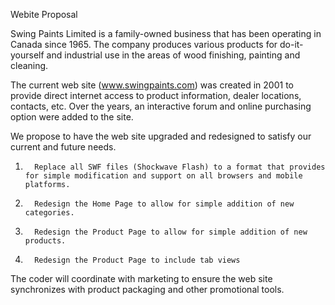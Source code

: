 Webite Proposal
 
Swing Paints Limited is a family-owned business that has been operating in Canada since 1965. 
The company produces various products for do-it-yourself and industrial use in the areas of wood finishing, painting and cleaning.
 
The current web site (www.swingpaints.com) was created in 2001 to provide direct internet access to product information, dealer locations, contacts, etc.  Over the years, an interactive forum and online purchasing option were added to the site.
 
We propose to have the web site upgraded and redesigned to satisfy our current and future needs.
 
1.       Replace all SWF files (Shockwave Flash) to a format that provides for simple modification and support on all browsers and mobile platforms.
2.       Redesign the Home Page to allow for simple addition of new categories.
3.       Redesign the Product Page to allow for simple addition of new products.
4.       Redesign the Product Page to include tab views
 
The coder will coordinate with marketing to ensure the web site synchronizes with product packaging and other promotional tools.
